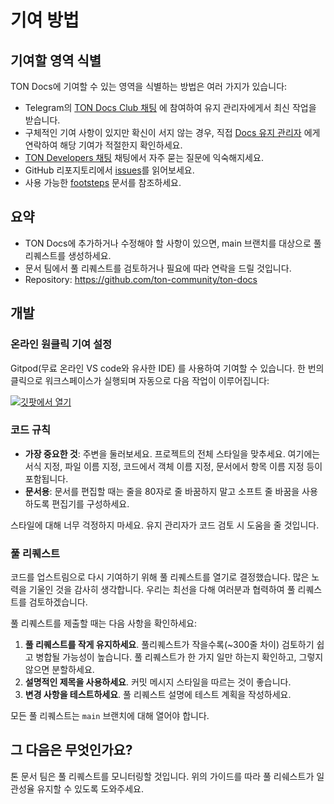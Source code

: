 # 기여 방법

## 기여할 영역 식별

TON Docs에 기여할 수 있는 영역을 식별하는 방법은 여러 가지가 있습니다:

- Telegram의 [TON Docs Club 채팅](https://t.me/+c-0fVO4XHQsyOWM8) 에 참여하여 유지 관리자에게서 최신 작업을 받습니다.
- 구체적인 기여 사항이 있지만 확신이 서지 않는 경우, 직접 [Docs 유지 관리자](/contribute/maintainers) 에게 연락하여 해당 기여가 적절한지 확인하세요.
- [TON Developers 채팅](https://t.me/tondev_eng) 채팅에서 자주 묻는 질문에 익숙해지세요.
- GitHub 리포지토리에서 [issues](https://github.com/ton-community/ton-docs/issues)를 읽어보세요.
- 사용 가능한 [footsteps](https://github.com/ton-society/ton-footsteps/issues?q=documentation) 문서를 참조하세요.

## 요약

- TON Docs에 추가하거나 수정해야 할 사항이 있으면, main 브랜치를 대상으로 풀 리퀘스트를 생성하세요.
- 문서 팀에서 풀 리퀘스트를 검토하거나 필요에 따라 연락을 드릴 것입니다.
- Repository: https://github.com/ton-community/ton-docs

## 개발

### 온라인 원클릭 기여 설정

Gitpod(무료 온라인 VS code와 유사한 IDE) 를 사용하여 기여할 수 있습니다. 한 번의 클릭으로 워크스페이스가 실행되며 자동으로 다음 작업이 이루어집니다:

[![깃팟에서 열기](https://gitpod.io/button/open-in-gitpod.svg)](https://gitpod.io/#https://github.com/ton-community/ton-docs)

### 코드 규칙

- **가장 중요한 것**: 주변을 둘러보세요. 프로젝트의 전체 스타일을 맞추세요. 여기에는 서식 지정, 파일 이름 지정, 코드에서 객체 이름 지정, 문서에서 항목 이름 지정 등이 포함됩니다.
- **문서용**: 문서를 편집할 때는 줄을 80자로 줄 바꿈하지 말고 소프트 줄 바꿈을 사용하도록 편집기를 구성하세요.

스타일에 대해 너무 걱정하지 마세요. 유지 관리자가 코드 검토 시 도움을 줄 것입니다.

### 풀 리퀘스트

코드를 업스트림으로 다시 기여하기 위해 풀 리퀘스트를 열기로 결정했습니다. 많은 노력을 기울인 것을 감사히 생각합니다. 우리는 최선을 다해 여러분과 협력하여 풀 리퀘스트를 검토하겠습니다.

풀 리퀘스트를 제출할 때는 다음 사항을 확인하세요:

1. **풀 리퀘스트를 작게 유지하세요**. 풀리퀘스트가 작을수록(~300줄 차이) 검토하기 쉽고 병합될 가능성이 높습니다. 풀 리퀘스트가 한 가지 일만 하는지 확인하고, 그렇지 않으면 분할하세요.
2. **설명적인 제목을 사용하세요**. 커밋 메시지 스타일을 따르는 것이 좋습니다.
3. **변경 사항을 테스트하세요**. 풀 리퀘스트 설명에 테스트 계획을 작성하세요.

모든 풀 리퀘스트는 `main` 브랜치에 대해 열어야 합니다.

## 그 다음은 무엇인가요?

톤 문서 팀은 풀 리퀘스트를 모니터링할 것입니다. 위의 가이드를 따라 풀 리쉐스트가 일관성율 유지할 수 있도록 도와주세요.
